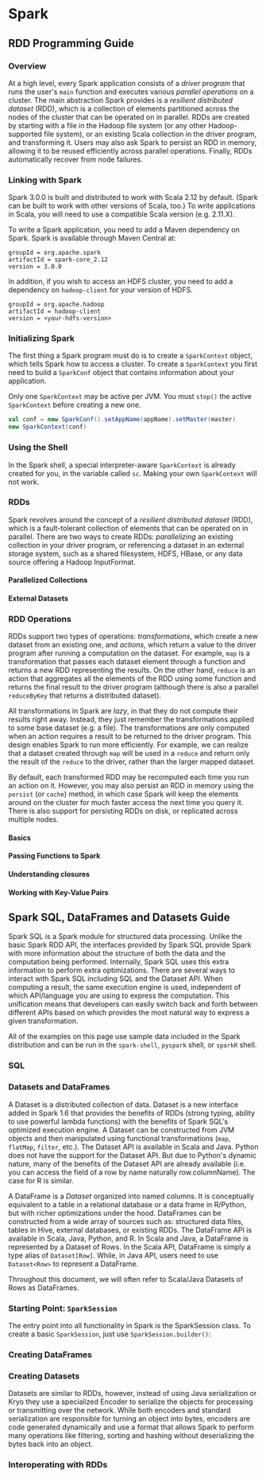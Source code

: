 # Spark

## RDD Programming Guide

### Overview

At a high level, every Spark application consists of a *driver program* that runs the user's `main` function and executes various *parallel operations* on a cluster.
The main abstraction Spark provides is a *resilient distributed dataset* (RDD), which is a collection of elements partitioned across the nodes of the cluster that can be operated on in parallel.
RDDs are created by starting with a file in the Hadoop file system (or any other Hadoop-supported file system), or an existing Scala collection in the driver program, and transforming it.
Users may also ask Spark to persist an RDD in memory, allowing it to be reused efficiently across parallel operations.
Finally, RDDs automatically recover from node failures.

### Linking with Spark

Spark 3.0.0 is built and distributed to work with Scala 2.12 by default.
(Spark can be built to work with other versions of Scala, too.)
To write applications in Scala, you will need to use a compatible Scala version (e.g. 2.11.X).

To write a Spark application, you need to add a Maven dependency on Spark.
Spark is available through Maven Central at:
```
groupId = org.apache.spark
artifactId = spark-core_2.12
version = 3.0.0
```
In addition, if you wish to access an HDFS cluster, you need to add a dependency on `hadoop-client` for your version of HDFS.
```
groupId = org.apache.hadoop
artifactId = hadoop-client
version = <your-hdfs-version>
```

### Initializing Spark

The first thing a Spark program must do is to create a `SparkContext` object, which tells Spark how to access a cluster.
To create a `SparkContext` you first need to build a `SparkConf` object that contains information about your application.

Only one `SparkContext` may be active per JVM.
You must `stop()` the active `SparkContext` before creating a new one.
```scala
val conf = new SparkConf().setAppName(appName).setMaster(master)
new SparkContext(conf)
```

### Using the Shell

In the Spark shell, a special interpreter-aware `SparkContext` is already created for you, in the variable called `sc`.
Making your own `SparkContext` will not work.

### RDDs

Spark revolves around the concept of a *resilient distributed dataset* (RDD), which is a fault-tolerant collection of elements that can be operated on in parallel.
There are two ways to create RDDs: *parallelizing* an existing collection in your driver program, or referencing a dataset in an external storage system, such as a shared filesystem, HDFS, HBase, or any data source offering a Hadoop InputFormat.

#### Parallelized Collections

#### External Datasets

### RDD Operations

RDDs support two types of operations: *transformations*, which create a new dataset from an existing one, and *actions*, which return a value to the driver program after running a computation on the dataset.
For example, `map` is a transformation that passes each dataset element through a function and returns a new RDD representing the results.
On the other hand, `reduce` is an action that aggregates all the elements of the RDD using some function and returns the final result to the driver program (although there is also a parallel `reduceByKey` that returns a distributed dataset).

All transformations in Spark are *lazy*, in that they do not compute their results right away.
Instead, they just remember the transformations applied to some base dataset (e.g. a file).
The transformations are only computed when an action requires a result to be returned to the driver program.
This design enables Spark to run more efficiently.
For example, we can realize that a dataset created through `map` will be used in a `reduce` and return only the result of the `reduce` to the driver, rather than the larger mapped dataset.

By default, each transformed RDD may be recomputed each time you run an action on it.
However, you may also persist an RDD in memory using the `persist` (or `cache`) method, in which case Spark will keep the elements around on the cluster for much faster access the next time you query it.
There is also support for persisting RDDs on disk, or replicated across multiple nodes.

#### Basics

#### Passing Functions to Spark

#### Understanding closures

#### Working with Key-Value Pairs

## Spark SQL, DataFrames and Datasets Guide

Spark SQL is a Spark module for structured data processing.
Unlike the basic Spark RDD API, the interfaces provided by Spark SQL provide Spark with more information about the structure of both the data and the computation being performed.
Internally, Spark SQL uses this extra information to perform extra optimizations.
There are several ways to interact with Spark SQL including SQL and the Dataset API.
When computing a result, the same execution engine is used, independent of which API/language you are using to express the computation.
This unification means that developers can easily switch back and forth between different APIs based on which provides the most natural way to express a given transformation.

All of the examples on this page use sample data included in the Spark distribution and can be run in the `spark-shell`, `pyspark` shell, or `sparkR` shell.

### SQL

### Datasets and DataFrames

A Dataset is a distributed collection of data.
Dataset is a new interface added in Spark 1.6 that provides the benefits of RDDs (strong typing, ability to use powerful lambda functions) with the benefits of Spark SQL's optimized execution engine.
A Dataset can be constructed from JVM objects and then manipulated using functional transformations (`map`, `flatMap`, `filter`, etc.).
The Dataset API is available in Scala and Java.
Python does not have the support for the Dataset API.
But due to Python's dynamic nature, many of the benefits of the Dataset API are already available (i.e. you can access the field of a row by name naturally row.columnName).
The case for R is similar.

A DataFrame is a *Dataset* organized into named columns.
It is conceptually equivalent to a table in a relational database or a data frame in R/Python, but with richer optimizations under the hood.
DataFrames can be constructed from a wide array of sources such as: structured data files, tables in Hive, external databases, or existing RDDs.
The DataFrame API is available in Scala, Java, Python, and R.
In Scala and Java, a DataFrame is represented by a Dataset of Rows.
In the Scala API, DataFrame is simply a type alias of `Dataset[Row]`.
While, in Java API, users need to use `Dataset<Row>` to represent a DataFrame.

Throughout this document, we will often refer to Scala/Java Datasets of Rows as DataFrames.

### Starting Point: `SparkSession`

The entry point into all functionality in Spark is the SparkSession class.
To create a basic `SparkSession`, just use `SparkSession.builder()`:

### Creating DataFrames

### Creating Datasets

Datasets are similar to RDDs, however, instead of using Java serialization or Kryo they use a specialized Encoder to serialize the objects for processing or transmitting over the network.
While both encoders and standard serialization are responsible for turning an object into bytes, encoders are code generated dynamically and use a format that allows Spark to perform many operations like filtering, sorting and hashing without deserializing the bytes back into an object.

### Interoperating with RDDs

